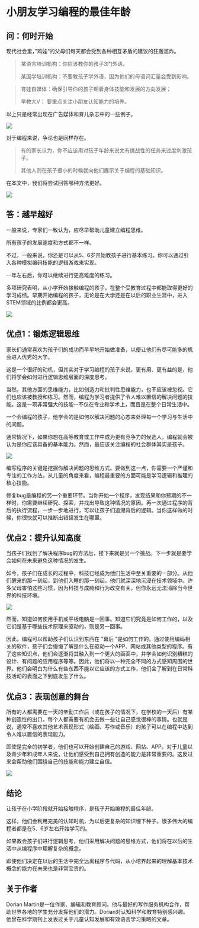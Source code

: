 # 小朋友学习编程的最佳年龄

## 问：何时开始

现代社会里，”鸡娃“的父母们每天都会受到各种相互矛盾的建议的狂轰滥炸。

> 某语言培训机构：你应该教你的孩子3门外语。
>
> 某国学培训机构：不要教孩子学外语，因为他们的母语词汇量会受到影响。

> 育娃自媒体：确保引导你的孩子朝着身体技能和发展的方向发展；
>
> 早教大V：      要重点关注小朋友认知能力的培养。

以上只是经常出现在广告媒体和育儿杂志中的一些例子。

![](E:\weiwei\CodeMonkey\manual_github\image\19_the_best_age_for_a_child_to_start_coding\parents_son.jpg)

对于编程来说，争论也是同样存在。

> 有的家长认为，你不应该用对孩子年龄来说太有挑战性的任务来过度刺激孩子。
>
> 其他人则在孩子很小的时候就向他们展示关于编程的基础知识。

在本文中，我们将尝试回答哪种方法更好。

![](E:\weiwei\CodeMonkey\manual_github\image\19_the_best_age_for_a_child_to_start_coding\timg.jpg)



## 答：越早越好

一般来说，专家们一致认为，应尽早帮助儿童建立编程思维。

所有孩子的发展速度和方式都不一样。

不过，一般来说，你还是可以从5、6岁开始教孩子进行基本练习。你可以通过引入各种模拟编码技能的逻辑游戏来实现。

一年左右后，你可以继续进行更高难度的练习。

多项研究表明，从小学开始接触编程的孩子，在整个受教育过程中都能取得更好的学习成绩。早期开始编程的孩子，无论是在大学还是在以后的职业生涯中，进入STEM领域的比例都会更高。

![](E:\weiwei\CodeMonkey\manual_github\image\19_the_best_age_for_a_child_to_start_coding\OIP.jpg)

## 优点1：锻炼逻辑思维

家长们通常喜欢为孩子们的成功而早早地开始做准备，以便让他们有尽可能多的机会进入优秀的大学。

这是一个很好的动机，但其实对于学习编程的孩子来说，更有用、更有益的是，他们将学会如何进行逻辑思维层面的深度思考。

当然，其他方面的思维能力，比如创造力和批判性思维能力，也不应该被忽视。它们也应该被教授和练习。然而，编程为学习者提供了令人难以置信的解决问题的技能。这是一项非常强大的技能--不仅在专业和学术上，而且是在整个日常生活中。

一个会编程的孩子，他学会的是如何以解决问题的心态来处理每一个学习与生活中的问题。

通常情况下，如果你想在高等教育或工作中成为更有竞争力的候选人，编程就会被认为是你应该具备的基本能力。然而，最应该关注编程的社会群体其实是孩子。

![](E:\weiwei\CodeMonkey\manual_github\image\19_the_best_age_for_a_child_to_start_coding\snow.gif)

编写程序的关键是挖掘你解决问题的思维方式。要做到这一点，你需要一个严谨和专注的工作方法。从儿童的角度来看，编程最重要的方面可能是学习逻辑和推理的核心技能。

修复bug是编程的另一个重要环节。当你开始一个程序，发现结果和你预期的不一样时，你需要继续研究、探索，并找出导致这种情况的原因。再一次通过程序的背后的执行流程，一步一步地进行，可以让孩子们追溯背后的逻辑。当你这样做的时候，你很快就可以推断出错误发生在哪里。



## 优点2：提升认知高度

当孩子们找到了解决程序bug的方法后，接下来就是另一个挑战。下一步就是要学会如何在未来避免这种情况的发生。

如今，孩子们在成长的过程中，科技已经成为他们生活中至关重要的一部分。从他们醒来的那一刻起，到他们入睡的那一刻起，他们就深深地沉浸在技术领域中。许多父母害怕这些习惯，因为科技与成瘾和行为改变有关，但你永远无法消除当今世界的科技环境。

![](E:\weiwei\CodeMonkey\manual_github\image\19_the_best_age_for_a_child_to_start_coding\ComputersWorkWithBees.png)

然而，知道如何使用手机或平板电脑是一回事。知道它们究竟是如何工作的，以及它们是基于哪些技术原理来驱动的，则是另一回事。

因此，编程可以帮助孩子们认识到东西在 "幕后 "是如何工作的。通过使用编码相关的软件，孩子们会慢慢了解是什么在驱动一个APP、网站或其他类型的程序。有了这些知识点，他们会逐渐将其融入到一个更大的画面中，并学会如何识别糟糕的设计、有问题的应用程序等等。因此，他们将以一种完全不同的方式感知周围的世界。他们会明白为什么有些东西不能以它应该的方式工作，他们会了解到在日常科技活动的表面之下到底发生了什么。



## 优点3：表现创意的舞台

所有的人都需要在一天的辛勤工作后（或在孩子的情况下，在学校的一天后）有某种创造性的出口。每个人都需要有机会去做一些让自己感觉很棒的事情。也就是说，通常不喜欢其他艺术表现形式（绘画、写作或音乐）的孩子可以在编程中达到令人难以置信的表现能力。

即使是完全的初学者，他们也可以开始创建自己的游戏、网站、APP。对于儿童以及青少年和成年人来说，让他们感受到自己拥有创造的能力是非常重要的。这反过来会帮助他们围绕自己的技能和能力建立自信。

![](E:\weiwei\CodeMonkey\manual_github\image\19_the_best_age_for_a_child_to_start_coding\angry_bird.gif)



## 结论

让孩子在小学阶段就开始接触程序，是孩子开始编程的最佳年龄。

这样，他们会利用完美的认知时机，为以后更复杂的知识埋下种子。很多伟大的编程者都是在5、6岁左右开始学习的。

如果教会孩子们进行逻辑思考，他们采用解决问题的思维方式，他们将在以后的生活中从编程序中理解复杂的概念。

即使他们决定在以后的生活中完全远离程序与代码，从小培养起来的理解基本技术概念的能力在未来也是非常宝贵的。



## 关于作者

Dorian Martin是一位作家、编辑和教育顾问。他与最好的写作服务机构合作，帮助世界各地的学生充分发挥他们的潜力。Dorian对认知科学和教育特别感兴趣。他曾在科学期刊上发表过关于儿童认知发展和有效语言学习策略的文章。